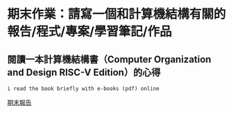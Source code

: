 # 期末作業：請寫一個和計算機結構有關的報告/程式/專案/學習筆記/作品

## 閱讀一本計算機結構書（Computer Organization and Design RISC-V Edition）的心得 
    i read the book briefly with e-books (pdf) online
[期末報告](https://github.com/julianalidya/_co/blob/master/final)
